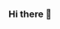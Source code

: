 ### Hi there 👋

<!--
**glennlarsen/glennlarsen** is a ✨ _special_ ✨ repository because its `README.md` (this file) appears on your GitHub profile.

- 🔭 I’m currently working on a portfolio page for three of my latest projects on my Noroff frontend developer program. 
- 🌱 I’m currently learning React.js.
- 👯 I’m looking for a job within Frontend development.
- 💬 Ask me about anything.
- 📫 How to reach me: https://glennportfolio.site
- ⚡ Fun fact: My biggest dream is to become a formula 1 driver.
-->
